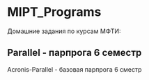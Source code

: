 # MIPT_Programs

Домашние задания по курсам МФТИ:

## Parallel - парпрога 6 семестр

Acronis-Parallel - базовая парпрога 6 сместр
